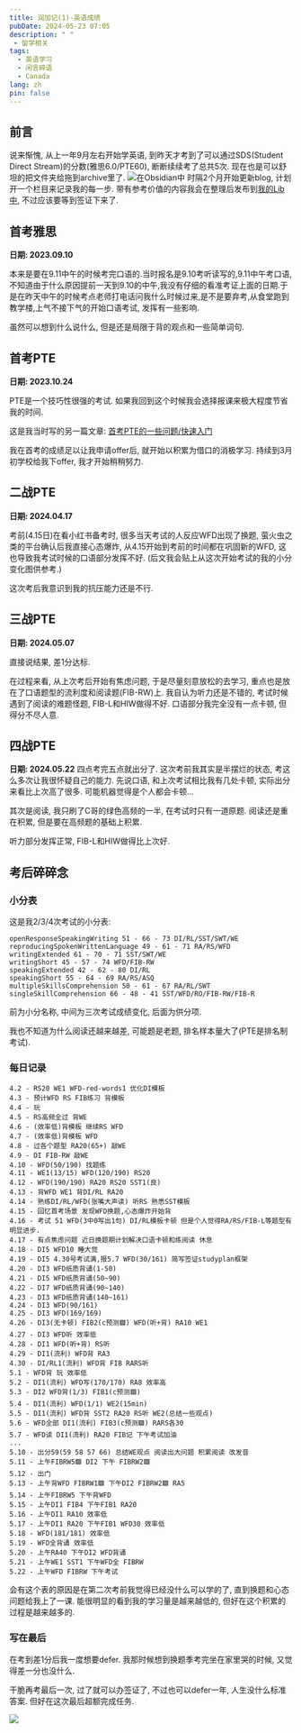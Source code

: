 ```yaml
---
title: 润加记(1)-英语成绩
pubDate: 2024-05-23 07:05
description: " "
 - 留学相关
tags:
  - 英语学习
  - 闲言碎语
  - Canada
lang: zh
pin: false
---
```

## 前言
说来惭愧, 从上一年9月左右开始学英语, 到昨天才考到了可以通过SDS(Student Direct Stream)的分数(雅思6.0/PTE60), 断断续续考了总共5次. 现在也是可以舒坦的把文件夹给拖到archive里了.
![在Obsidian中](https://r2.asyncx.top/images/202405230740688.webp)
时隔2个月开始更新blog, 计划开一个栏目来记录我的每一步. 带有参考价值的内容我会在整理后发布到[我的Lib中](https://lib.asyncx.top/), 不过应该要等到签证下来了.
## 首考雅思
**日期: 2023.09.10**

本来是要在9.11中午的时候考完口语的.当时报名是9.10考听读写的,9.11中午考口语,不知道由于什么原因提前一天到9.10的中午,我没有仔细的看准考证上面的日期.于是在昨天中午的时候考点老师打电话问我什么时候过来,是不是要弃考,从食堂跑到教学楼,上气不接下气的开始口语考试, 发挥有一些影响.

虽然可以想到什么说什么, 但是还是局限于背的观点和一些简单词句.

## 首考PTE
**日期: 2023.10.24**

PTE是一个技巧性很强的考试. 如果我回到这个时候我会选择报课来极大程度节省我的时间. 

这是我当时写的另一篇文章: [首考PTE的一些问题/快速入门](https://blog.asyncx.top/zh/blog/2023-10-25/)

我在首考的成绩足以让我申请offer后, 就开始以积累为借口的消极学习. 持续到3月初学校给我下offer, 我才开始稍稍努力.

## 二战PTE
**日期: 2024.04.17**

考前(4.15日)在看小红书备考时, 很多当天考试的人反应WFD出现了换题, 萤火虫之类的平台确认后我直接心态爆炸, 从4.15开始到考前的时间都在巩固新的WFD, 这也导致我考试时候的口语部分发挥不好. (后文我会贴上从这次开始考试的我的小分变化图供参考.) 

这次考后我意识到我的抗压能力还是不行.
## 三战PTE

**日期: 2024.05.07**

直接说结果, 差1分达标.

在过程来看, 从上次考后开始有焦虑问题, 于是尽量刻意放松的去学习, 重点也是放在了口语题型的流利度和阅读题(FIB-RW)上. 我自认为听力还是不错的, 考试时候遇到了阅读的难题怪题, FIB-L和HIW做得不好. 口语部分我完全没有一点卡顿, 但得分不尽人意.

## 四战PTE
**日期: 2024.05.22**
四点考完五点就出分了. 这次考前我其实是半摆烂的状态, 考这么多次让我很怀疑自己的能力. 先说口语, 和上次考试相比我有几处卡顿, 实际出分来看比上次高了很多. 可能机器觉得是个人都会卡顿...

其次是阅读, 我只刷了C哥的绿色高频的一半, 在考试时只有一道原题. 阅读还是重在积累, 但是要在高频题的基础上积累.

听力部分发挥正常, FIB-L和HIW做得比上次好.

## 考后碎碎念
### 小分表
这是我2/3/4次考试的小分表:

```
openResponseSpeakingWriting 51 - 66 - 73 DI/RL/SST/SWT/WE
reproducingSpokenWrittenLanguage 49 - 61 - 71 RA/RS/WFD
writingExtended 61 - 70 - 71 SST/SWT/WE
writingShort 45 - 57 - 74 WFD/FIB-RW
speakingExtended 42 - 62 - 80 DI/RL
speakingShort 55 - 64 - 69 RA/RS/ASQ
multipleSkillsComprehension 50 - 61 - 67 RA/RL/SWT
singleSkillComprehension 66 - 48 - 41 SST/WFD/RO/FIB-RW/FIB-R
```
前为小分名称, 中间为三次考试成绩变化, 后面为供分项.

我也不知道为什么阅读还越来越差, 可能题是老题, 排名样本量大了(PTE是排名制考试).
### 每日记录
```
4.2 - RS20 WE1 WFD-red-words1 优化DI模板
4.3 - 预计WFD RS FIB练习 背模板
4.4 - 玩
4.5 - RS高频全过 背WE
4.6 - (效率低)背模板 继续RS WFD
4.7 - (效率低)背模板 WFD
4.8 - 过各个题型 RA20(65+) 敲WE
4.9 - DI FIB-RW 敲WE
4.10 - WFD(50/190) 找题练
4.11 - WE1(13/15) WFD(120/190) RS20
4.12 - WFD(190/190) RA20 RS20 SST1(良)
4.13 - 背WFD WE1 背DI/RL RA20
4.14 - 熟练DI/RL/WFD(张嘴大声读) 听RS 熟悉SST模板
4.15 - 回忆首考场景 发现WFD换题,心态爆炸开始背
4.16 - 考试 51 WFD(3中0写出1句) DI/RL模板卡顿 但是个人觉得RA/RS/FIB-L等题型有明显进步.
4.17 - 有点焦虑问题 近日换题期计划解决口语卡顿和练阅读 休息
4.18 - DI5 WFD10 睡大觉
4.19 - DI5 4.30号考试满,报5.7 WFD(30/161) 简写签证studyplan框架
4.20 - DI3 WFD纸质背诵(1-50)
4.21 - DI5 WFD纸质背诵(50~90)
4.22 - DI7 WFD纸质背诵(90~140)
4.23 - DI3 WFD纸质背诵(140~161)
4.24 - DI3 WFD(90/161)
4.25 - DI3 WFD(169/169)
4.26 - DI3(无卡顿) FIB2(c预测🟩) WFD(听+背) RA10 WE1
4.27 - DI3 WFD听 效率低
4.28 - DI1 WFD(听+背) RS听
4.29 - DI1(流利) WFD背 RA3
4.30 - DI/RL1(流利) WFD背 FIB RARS听
5.1 - WFD背 玩 效率低
5.2 - DI1(流利) WFD写(170/170) RA8 效率高
5.3 - DI2 WFD背(1/3) FIB1(c预测🟩)
5.4 - DI1(流利) WFD(1/1) WE2(15min)
5.5 - DI1(流利) WFD背 SST2 RA20 RS听 WE2(总结一些观点)
5.6 - WFD全部 DI1(流利) FIB3(c预测🟩) RARS各30
5.7 - WFD读 DI1(流利) RA20 FIB记 下午考试加油
...
5.10 - 出分59(59 58 57 66) 总结WE观点 阅读出大问题 积累阅读 改发音
5.11 - 上午FIBRW5🟩 DI2 下午 FIBRW2🟩
5.12 - 出门
5.13 - 上午背WFD FIBRW1🟩 下午DI2 FIBRW2🟩 RA5
5.14 - 上午FIBRW5 下午背WFD
5.15 - 上午DI1 FIB4 下午FIB1 RA20
5.16 - 上午DI1 RA10 效率低
5.17 - 上午DI1 RA20 下午FIB1 WFD30 效率低
5.18 - WFD(181/181) 效率低
5.19 - WFD全背诵 效率低
5.20 - 上午RA40 下午DI2 WFD背诵
5.21 - 上午WE1 SST1 下午WFD全 FIBRW
5.22 - 上午WFD FIBRW 下午考试
```
会有这个表的原因是在第二次考前我觉得已经没什么可以学的了, 直到换题和心态问题给我上了一课. 能很明显的看到我的学习量是越来越低的, 但好在这个积累的过程是越来越多的.
### 写在最后
在考到差1分后我一度想要defer. 我那时候想到换题季考完坐在家里哭的时候, 又觉得差一分也没什么. 

干脆再考最后一次, 过了就可以办签证了, 不过也可以defer一年, 人生没什么标准答案. 但好在这次最后超额完成任务.

![](https://r2.asyncx.top/images/202405230814493.webp)